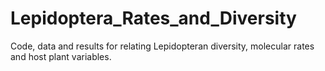 # Lepidoptera_Rates_and_Diversity
Code, data and results for relating Lepidopteran diversity, molecular rates and host plant variables.
